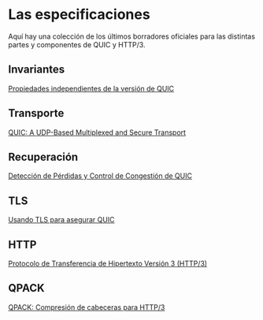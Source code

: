 # Las especificaciones

Aquí hay una colección de los últimos borradores oficiales para las distintas 
partes y componentes de QUIC y HTTP/3.

## Invariantes

[Propiedades independientes de la versión de 
QUIC](https://tools.ietf.org/html/draft-ietf-quic-invariants)

## Transporte

[QUIC: A UDP-Based Multiplexed and Secure
Transport](https://tools.ietf.org/html/draft-ietf-quic-transport)

## Recuperación

[Detección de Pérdidas y Control de Congestión de 
QUIC](https://tools.ietf.org/html/draft-ietf-quic-recovery)

## TLS

[Usando TLS para asegurar
QUIC](https://tools.ietf.org/html/draft-ietf-quic-tls)

## HTTP

[Protocolo de Transferencia de Hipertexto Versión 3 
(HTTP/3)](https://tools.ietf.org/html/draft-ietf-quic-http)

## QPACK

[QPACK: Compresión de cabeceras para 
HTTP/3](https://tools.ietf.org/html/draft-ietf-quic-qpack)
